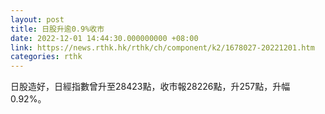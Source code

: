 ```yaml
---
layout: post
title: 日股升逾0.9%收市
date: 2022-12-01 14:44:30.000000000 +08:00
link: https://news.rthk.hk/rthk/ch/component/k2/1678027-20221201.htm
categories: rthk
---
```


日股造好，日經指數曾升至28423點，收市報28226點，升257點，升幅0.92%。
